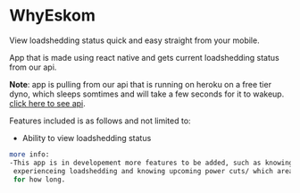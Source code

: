 # WhyEskom

View loadshedding status quick and easy straight from your mobile.

App that is made using react native and gets current loadshedding status from our api.

**Note**: app is pulling from our api that is running on heroku on a free tier dyno, which sleeps somtimes and will take a few seconds for it to wakeup.
[click here to see api](https://why-eskom.herokuapp.com/).

Features included is as follows and not limited to:

- Ability to view loadshedding status

```bash
more info:
-This app is in developement more features to be added, such as knowing which zones/areas are 
 experienceing loadshedding and knowing upcoming power cuts/ which area will be affected and 
 for how long.
```
